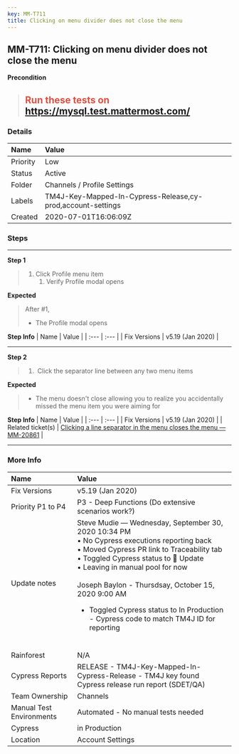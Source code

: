 ```yaml
---
key: MM-T711
title: Clicking on menu divider does not close the menu
---
```


## MM-T711: Clicking on menu divider does not close the menu

**Precondition**

> <article><h1><span style="color: rgb(226, 80, 65);">Run these tests on</span> <a href="https://mysql.test.mattermost.com/" rel="noopener noreferrer" target="_blank">https://mysql.test.mattermost.com/</a></h1></article>

### Details

| Name     | Value                                                       |
| :------- | :---------------------------------------------------------- |
| Priority | Low                                                         |
| Status   | Active                                                      |
| Folder   | Channels / Profile Settings                                 |
| Labels   | TM4J-Key-Mapped-In-Cypress-Release,cy-prod,account-settings |
| Created  | 2020-07-01T16:06:09Z                                        |

### Steps

<hr/>

**Step 1**

> <article><ol><li>Click Profile menu item<ol><li>Verify Profile modal opens</li></ol></li></ol></article>

**Expected**

> <article>After #1,<ul><li>The Profile modal opens</li></ul></article>

**Step Info**
| Name | Value |
| :--- | :--- |
| Fix Versions | v5.19 (Jan 2020) |

<hr/>

**Step 2**

> <article><ol><li> Click the separator line between any two menu items</li></ol></article>

**Expected**

> <article><ul><li>The menu doesn't close allowing you to realize you accidentally missed the menu item you were aiming for</li></ul></article>

**Step Info**
| Name | Value |
| :--- | :--- |
| Fix Versions | v5.19 (Jan 2020) |
| Related ticket(s) | <a href="https://mattermost.atlassian.net/browse/MM-20861">Clicking a line separator in the menu closes the menu — MM-20861</a> |

<hr/>

### More Info

| Name                     | Value                                                                                                                                                                                                                                                                                                                                                                                           |
| :----------------------- | :---------------------------------------------------------------------------------------------------------------------------------------------------------------------------------------------------------------------------------------------------------------------------------------------------------------------------------------------------------------------------------------------- |
| Fix Versions             | v5.19 (Jan 2020)                                                                                                                                                                                                                                                                                                                                                                                |
| Priority P1 to P4        | P3 - Deep Functions (Do extensive scenarios work?)                                                                                                                                                                                                                                                                                                                                              |
| Update notes             | Steve Mudie — Wednesday, September 30, 2020 10:34 PM<br>• No Cypress executions reporting back<br>• Moved Cypress PR link to Traceability tab<br>• Toggled Cypress status to 🔧 Update<br>• Leaving in manual pool for now<br><br>Joseph Baylon - Thursdsay, October 15, 2020 9:00 AM<ul><li>Toggled Cypress status to In Production - Cypress code to match TM4J ID for reporting</li></ul><br> |
| Rainforest               | N/A                                                                                                                                                                                                                                                                                                                                                                                             |
| Cypress Reports          | RELEASE - TM4J-Key-Mapped-In-Cypress-Release - TM4J key found Cypress release run report (SDET/QA)                                                                                                                                                                                                                                                                                              |
| Team Ownership           | Channels                                                                                                                                                                                                                                                                                                                                                                                        |
| Manual Test Environments | Automated - No manual tests needed                                                                                                                                                                                                                                                                                                                                                              |
| Cypress                  | in Production                                                                                                                                                                                                                                                                                                                                                                                   |
| Location                 | Account Settings                                                                                                                                                                                                                                                                                                                                                                                |
